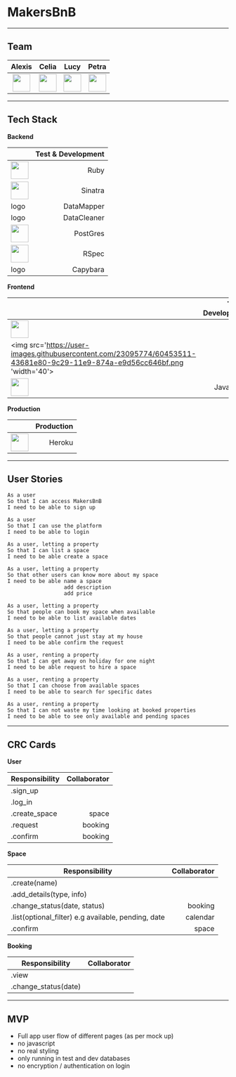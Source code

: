 # MakersBnB


----

## Team

| Alexis |  Celia | Lucy | Petra | 
| :-----: | :-------:   | :------:  |:-------: |
|<a href='https://github.com/ajosephides'><img src='https://user-images.githubusercontent.com/23095774/60434119-56192e00-9bfe-11e9-8156-26105b51e0d7.png' width='40'></a>|<a href='https://github.com/celfro'><img src='https://user-images.githubusercontent.com/23095774/60434119-56192e00-9bfe-11e9-8156-26105b51e0d7.png' width='40'></a>|<a href='https://github.com/LucyMHall'><img src='https://user-images.githubusercontent.com/23095774/60434119-56192e00-9bfe-11e9-8156-26105b51e0d7.png' width='40'></a>|<a href='https://github.com/petraartep'><img src='https://user-images.githubusercontent.com/23095774/60434119-56192e00-9bfe-11e9-8156-26105b51e0d7.png' width='40'></a>|<a 

---


## Tech Stack      

**Backend**

|   |Test & Development |
|----- | -------:|
|<img src='https://user-images.githubusercontent.com/23095774/60453518-4400b500-9c29-11e9-8057-d1350988a009.png' width='40'> |Ruby |
|<img src='https://user-images.githubusercontent.com/23095774/60453519-4400b500-9c29-11e9-9607-7055ee8d4c02.png' width='40'> |Sinatra |
| logo |DataMapper
| logo |DataCleaner | 
|<img src='https://user-images.githubusercontent.com/23095774/60453516-4400b500-9c29-11e9-8bf3-54ba3df01a8d.png' width='40'> |PostGres |
|<img src='https://user-images.githubusercontent.com/23095774/60453517-4400b500-9c29-11e9-87e5-904cb52eb052.png' width='40'> |RSpec |
| logo |Capybara |                
  
**Frontend**  

|   |Test & Development |
|----- | -------:|
|<img src='https://user-images.githubusercontent.com/23095774/60453566-65fa3780-9c29-11e9-99d6-5f4e55dcbf17.png' width='40'> |HTML |
|<img src='https://user-images.githubusercontent.com/23095774/60453511-43681e80-9c29-11e9-874a-e9d56cc646bf.png 'width='40'> |CSS |
|<img src='https://user-images.githubusercontent.com/23095774/60453515-43681e80-9c29-11e9-98c9-601763345265.png' width='40'> |Javascript |  

**Production**  

|   |Production |
|----- | -------:|
|<img src='https://user-images.githubusercontent.com/23095774/60453513-43681e80-9c29-11e9-83fe-34825b1892ff.png' width='40'> |Heroku |


---   

## User Stories

```
As a user
So that I can access MakersBnB
I need to be able to sign up

As a user
So that I can use the platform
I need to be able to login

As a user, letting a property 
So that I can list a space
I need to be able create a space

As a user, letting a property 
So that other users can know more about my space
I need to be able name a space
                  add description
                  add price 

As a user, letting a property 
So that people can book my space when available
I need to be able to list available dates 

As a user, letting a property 
So that people cannot just stay at my house
I need to be able confirm the request

As a user, renting a property
So that I can get away on holiday for one night
I need to be able request to hire a space

As a user, renting a property
So that I can choose from available spaces
I need to be able to search for specific dates 

As a user, renting a property 
So that I can not waste my time looking at booked properties 
I need to be able to see only available and pending spaces
```

---

## CRC Cards


**User**

| Responsibility |  Collaborator | 
|----- | -------:   | 
|.sign_up |  
|.log_in |
|.create_space | space
|.request | booking
|.confirm | booking


**Space**   

| Responsibility |  Collaborator | 
| ----- | -------:   | 
|.create(name) |  
|.add_details(type, info)|
|.change_status(date, status) | booking
|.list(optional_filter) e.g available, pending, date | calendar
|.confirm | space 


**Booking**

| Responsibility |  Collaborator | 
| ----- | -------:   | 
|.view |  
|.change_status(date) |


----

MVP
---
- Full app user flow of different pages (as per mock up)
- no javascript
- no real styling
- only running in test and dev databases
- no encryption / authentication on login

